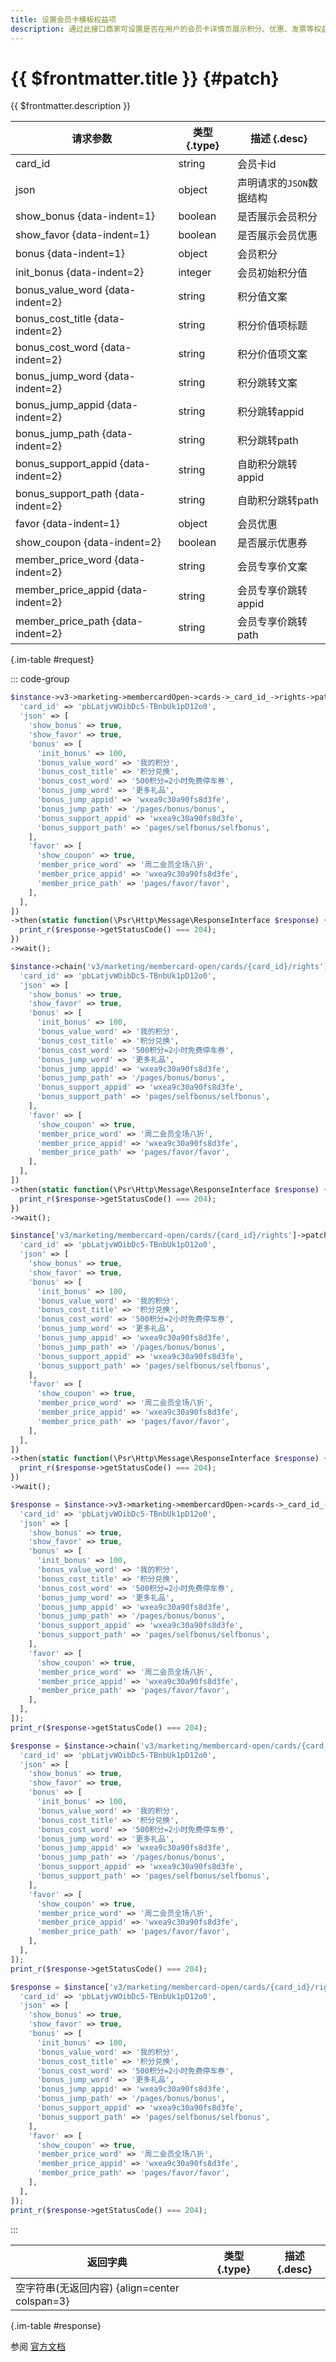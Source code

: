 ```yaml
---
title: 设置会员卡模板权益项
description: 通过此接口商家可设置是否在用户的会员卡详情页展示积分、优惠、发票等权益及服务模块
---
```


# {{ $frontmatter.title }} {#patch}

{{ $frontmatter.description }}

| 请求参数 | 类型 {.type} | 描述 {.desc}
| --- | --- | ---
| card_id | string | 会员卡id
| json | object | 声明请求的`JSON`数据结构
| show_bonus {data-indent=1} | boolean | 是否展示会员积分
| show_favor {data-indent=1} | boolean | 是否展示会员优惠
| bonus {data-indent=1} | object | 会员积分
| init_bonus {data-indent=2} | integer | 会员初始积分值
| bonus_value_word {data-indent=2} | string | 积分值文案
| bonus_cost_title {data-indent=2} | string | 积分价值项标题
| bonus_cost_word {data-indent=2} | string | 积分价值项文案
| bonus_jump_word {data-indent=2} | string | 积分跳转文案
| bonus_jump_appid {data-indent=2} | string | 积分跳转appid
| bonus_jump_path {data-indent=2} | string | 积分跳转path
| bonus_support_appid {data-indent=2} | string | 自助积分跳转appid
| bonus_support_path {data-indent=2} | string | 自助积分跳转path
| favor {data-indent=1} | object | 会员优惠
| show_coupon {data-indent=2} | boolean | 是否展示优惠券
| member_price_word {data-indent=2} | string | 会员专享价文案
| member_price_appid {data-indent=2} | string | 会员专享价跳转appid
| member_price_path {data-indent=2} | string | 会员专享价跳转path

{.im-table #request}

::: code-group

```php [异步纯链式]
$instance->v3->marketing->membercardOpen->cards->_card_id_->rights->patchAsync([
  'card_id' => 'pbLatjvWOibDc5-TBnbUk1pD12o0',
  'json' => [
    'show_bonus' => true,
    'show_favor' => true,
    'bonus' => [
      'init_bonus' => 100,
      'bonus_value_word' => '我的积分',
      'bonus_cost_title' => '积分兑换',
      'bonus_cost_word' => '500积分=2小时免费停车券',
      'bonus_jump_word' => '更多礼品',
      'bonus_jump_appid' => 'wxea9c30a90fs8d3fe',
      'bonus_jump_path' => '/pages/bonus/bonus',
      'bonus_support_appid' => 'wxea9c30a90fs8d3fe',
      'bonus_support_path' => 'pages/selfbonus/selfbonus',
    ],
    'favor' => [
      'show_coupon' => true,
      'member_price_word' => '周二会员全场八折',
      'member_price_appid' => 'wxea9c30a90fs8d3fe',
      'member_price_path' => 'pages/favor/favor',
    ],
  ],
])
->then(static function(\Psr\Http\Message\ResponseInterface $response) {
  print_r($response->getStatusCode() === 204);
})
->wait();
```

```php [异步声明式]
$instance->chain('v3/marketing/membercard-open/cards/{card_id}/rights')->patchAsync([
  'card_id' => 'pbLatjvWOibDc5-TBnbUk1pD12o0',
  'json' => [
    'show_bonus' => true,
    'show_favor' => true,
    'bonus' => [
      'init_bonus' => 100,
      'bonus_value_word' => '我的积分',
      'bonus_cost_title' => '积分兑换',
      'bonus_cost_word' => '500积分=2小时免费停车券',
      'bonus_jump_word' => '更多礼品',
      'bonus_jump_appid' => 'wxea9c30a90fs8d3fe',
      'bonus_jump_path' => '/pages/bonus/bonus',
      'bonus_support_appid' => 'wxea9c30a90fs8d3fe',
      'bonus_support_path' => 'pages/selfbonus/selfbonus',
    ],
    'favor' => [
      'show_coupon' => true,
      'member_price_word' => '周二会员全场八折',
      'member_price_appid' => 'wxea9c30a90fs8d3fe',
      'member_price_path' => 'pages/favor/favor',
    ],
  ],
])
->then(static function(\Psr\Http\Message\ResponseInterface $response) {
  print_r($response->getStatusCode() === 204);
})
->wait();
```

```php [异步属性式]
$instance['v3/marketing/membercard-open/cards/{card_id}/rights']->patchAsync([
  'card_id' => 'pbLatjvWOibDc5-TBnbUk1pD12o0',
  'json' => [
    'show_bonus' => true,
    'show_favor' => true,
    'bonus' => [
      'init_bonus' => 100,
      'bonus_value_word' => '我的积分',
      'bonus_cost_title' => '积分兑换',
      'bonus_cost_word' => '500积分=2小时免费停车券',
      'bonus_jump_word' => '更多礼品',
      'bonus_jump_appid' => 'wxea9c30a90fs8d3fe',
      'bonus_jump_path' => '/pages/bonus/bonus',
      'bonus_support_appid' => 'wxea9c30a90fs8d3fe',
      'bonus_support_path' => 'pages/selfbonus/selfbonus',
    ],
    'favor' => [
      'show_coupon' => true,
      'member_price_word' => '周二会员全场八折',
      'member_price_appid' => 'wxea9c30a90fs8d3fe',
      'member_price_path' => 'pages/favor/favor',
    ],
  ],
])
->then(static function(\Psr\Http\Message\ResponseInterface $response) {
  print_r($response->getStatusCode() === 204);
})
->wait();
```

```php [同步纯链式]
$response = $instance->v3->marketing->membercardOpen->cards->_card_id_->rights->patch([
  'card_id' => 'pbLatjvWOibDc5-TBnbUk1pD12o0',
  'json' => [
    'show_bonus' => true,
    'show_favor' => true,
    'bonus' => [
      'init_bonus' => 100,
      'bonus_value_word' => '我的积分',
      'bonus_cost_title' => '积分兑换',
      'bonus_cost_word' => '500积分=2小时免费停车券',
      'bonus_jump_word' => '更多礼品',
      'bonus_jump_appid' => 'wxea9c30a90fs8d3fe',
      'bonus_jump_path' => '/pages/bonus/bonus',
      'bonus_support_appid' => 'wxea9c30a90fs8d3fe',
      'bonus_support_path' => 'pages/selfbonus/selfbonus',
    ],
    'favor' => [
      'show_coupon' => true,
      'member_price_word' => '周二会员全场八折',
      'member_price_appid' => 'wxea9c30a90fs8d3fe',
      'member_price_path' => 'pages/favor/favor',
    ],
  ],
]);
print_r($response->getStatusCode() === 204);
```

```php [同步声明式]
$response = $instance->chain('v3/marketing/membercard-open/cards/{card_id}/rights')->patch([
  'card_id' => 'pbLatjvWOibDc5-TBnbUk1pD12o0',
  'json' => [
    'show_bonus' => true,
    'show_favor' => true,
    'bonus' => [
      'init_bonus' => 100,
      'bonus_value_word' => '我的积分',
      'bonus_cost_title' => '积分兑换',
      'bonus_cost_word' => '500积分=2小时免费停车券',
      'bonus_jump_word' => '更多礼品',
      'bonus_jump_appid' => 'wxea9c30a90fs8d3fe',
      'bonus_jump_path' => '/pages/bonus/bonus',
      'bonus_support_appid' => 'wxea9c30a90fs8d3fe',
      'bonus_support_path' => 'pages/selfbonus/selfbonus',
    ],
    'favor' => [
      'show_coupon' => true,
      'member_price_word' => '周二会员全场八折',
      'member_price_appid' => 'wxea9c30a90fs8d3fe',
      'member_price_path' => 'pages/favor/favor',
    ],
  ],
]);
print_r($response->getStatusCode() === 204);
```

```php [同步属性式]
$response = $instance['v3/marketing/membercard-open/cards/{card_id}/rights']->patch([
  'card_id' => 'pbLatjvWOibDc5-TBnbUk1pD12o0',
  'json' => [
    'show_bonus' => true,
    'show_favor' => true,
    'bonus' => [
      'init_bonus' => 100,
      'bonus_value_word' => '我的积分',
      'bonus_cost_title' => '积分兑换',
      'bonus_cost_word' => '500积分=2小时免费停车券',
      'bonus_jump_word' => '更多礼品',
      'bonus_jump_appid' => 'wxea9c30a90fs8d3fe',
      'bonus_jump_path' => '/pages/bonus/bonus',
      'bonus_support_appid' => 'wxea9c30a90fs8d3fe',
      'bonus_support_path' => 'pages/selfbonus/selfbonus',
    ],
    'favor' => [
      'show_coupon' => true,
      'member_price_word' => '周二会员全场八折',
      'member_price_appid' => 'wxea9c30a90fs8d3fe',
      'member_price_path' => 'pages/favor/favor',
    ],
  ],
]);
print_r($response->getStatusCode() === 204);
```

:::

| 返回字典 | 类型 {.type} | 描述 {.desc}
| --- | --- | ---
| 空字符串(无返回内容) {align=center colspan=3}

{.im-table #response}

参阅 [官方文档](https://pay.weixin.qq.com/wiki/doc/apiv3/wxpay/marketing/membercard_open/chapter5_1.shtml)
